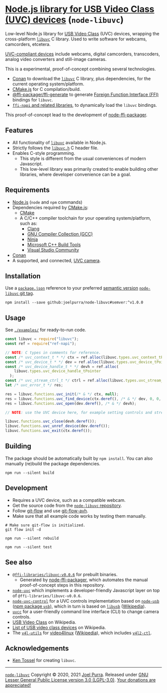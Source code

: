 # [Node.js library for USB Video Class (UVC) devices](https://joelpurra.com/projects/node-libuvc/) (`node-libuvc`)

Low-level Node.js library for [USB Video Class](https://en.wikipedia.org/wiki/USB_video_device_class) (UVC) devices, wrapping the cross-platform [`libuvc`](https://ken.tossell.net/libuvc/) C library. Used to write software for webcams, camcorders, etcetera.

[UVC-compliant devices](https://en.wikipedia.org/wiki/List_of_USB_video_class_devices) include webcams, digital camcorders, transcoders, analog video converters and still-image cameras.

This is a experimental, proof-of-concept combining several technologies.

- [Conan](https://conan.io/) to download the [`libuvc`](https://www.npmjs.com/package/libuvc) C library, plus dependencies, for the current operating system/platform.
- [CMake.js](https://github.com/cmake-js/cmake-js) for C compilation/build.
- [@ffi-packager/ffi-generate](https://github.com/node-ffi-packager/node-ffi-generate) to generate [Foreign Function Interface (FFI)](https://en.wikipedia.org/wiki/Foreign_function_interface) bindings for `libuvc`.
- [`ffi-napi` and related libraries](https://github.com/node-ffi-napi), to dynamically load the `libuvc` bindings.

This proof-of-concept lead to the development of [node-ffi-packager](https://github.com/node-ffi-packager/node-ffi-packager).

## Features

- All functionality of [`libuvc`](https://www.npmjs.com/package/libuvc) available in Node.js.
- Strictly follows the [`libuvc.h`](https://github.com/libuvc/libuvc/blob/v0.0.6/include/libuvc/libuvc.h) C header file.
- Enables C-style programming.
  - This style is different from the usual conveniences of modern Javascript.
  - This low-level library was primarily created to enable building other libraries, where developer convenience can be a goal.

## Requirements

- [Node.js](https://nodejs.org/) (`node` and `npm` commands)
- Dependencies required by [CMake.js](https://github.com/cmake-js/cmake-js):
  - [CMake](http://www.cmake.org/download/)
  - A C/C++ compiler toolchain for your operating system/platform, such as:
    - [Clang](https://clang.llvm.org/)
    - [GNU Compiler Collection (GCC)](https://gcc.gnu.org/)
    - [Ninja](https://ninja-build.org/)
    - [Microsoft C++ Build Tools](https://visualstudio.microsoft.com/visual-cpp-build-tools/)
    - [Visual Studio Community](https://www.visualstudio.com/products/visual-studio-community-vs)
- [Conan](https://conan.io/)
- A supported, and connected, [UVC camera](https://en.wikipedia.org/wiki/List_of_USB_video_class_devices).

## Installation

Use a [`package.json`](https://docs.npmjs.com/configuring-npm/package-json.html) reference to your preferred [semantic version](https://semver.org/) [`node-libuvc` git tag](https://github.com/joelpurra/node-libuvc/tags).

```shell
npm install --save github:joelpurra/node-libuvc#semver:^v1.0.0
```

## Usage

See [`./examples/`](./examples/) for ready-to-run code.

```javascript
const libuvc = require("libuvc");
const ref = require("ref-napi");

// NOTE: C types in comments for reference.
const /* uvc_context_t * */ ctx = ref.alloc(libuvc.types.uvc_context_tPointer);
const /* uvc_device_t * */ dev = ref.alloc(libuvc.types.uvc_device_tPointer);
const /* uvc_device_handle_t * */ devh = ref.alloc(
    libuvc.types.uvc_device_handle_tPointer
  );
const /* uvc_stream_ctrl_t */ ctrl = ref.alloc(libuvc.types.uvc_stream_ctrl_t);
let /* uvc_error_t */ res;

res = libuvc.functions.uvc_init(/* & */ ctx, null);
res = libuvc.functions.uvc_find_device(ctx.deref(), /* & */ dev, 0, 0, null);
res = libuvc.functions.uvc_open(dev.deref(), /* & */ devh);

// NOTE: use the UVC device here, for example setting controls and streaming image frames.

libuvc.functions.uvc_close(devh.deref());
libuvc.functions.uvc_unref_device(dev.deref());
libuvc.functions.uvc_exit(ctx.deref());
```

## Building

The package should be automatically built by `npm install`. You can also manually (re)build the package dependencies.

```shell
npm run --silent build
```

## Development

- Requires a UVC device, such as a compatible webcam.
- Get the source code from the [`node-libuvc` repository](https://github.com/joelpurra/node-libuvc).
- Follow [git-flow](https://danielkummer.github.io/git-flow-cheatsheet/) and use [git-flow-avh](https://github.com/petervanderdoes/gitflow-avh).
- Make sure that all example code works by testing them manually.

```shell
# Make sure git-flow is initialized.
git flow init -d

npm run --silent rebuild

npm run --silent test
```

## See also

- [`@ffi-libraries/libuvc-v0.0.6`](https://github.com/node-ffi-libraries/node-ffi-library-libuvc-v0.0.6) for prebuilt binaries.
  - Generated by [node-ffi-packager](https://github.com/node-ffi-packager/node-ffi-packager), which automates the manual proof-of-concept steps in this repository.
- [`node-uvc`](https://joelpurra.com/projects/node-uvc) which implements a developer-friendly Javascript layer on top of `@ffi-libraries/libuvc-v0.0.6`.
- [`node-uvc-control`](https://github.com/makenai/node-uvc-control) for a UVC controls implementation based on [`node-usb`](https://github.com/tessel/node-usb) ([npm package `usb`](https://www.npmjs.com/package/usb)), which in turn is based on [`libusb`](http://libusb.info/) ([Wikipedia](https://en.wikipedia.org/wiki/Libusb)).
- [`uvcc`](https://joelpurra.com/projects/uvcc) for a user-friendly command line interface (CLI) to change camera controls.
- [USB Video Class](https://en.wikipedia.org/wiki/USB_video_device_class) on Wikipedia.
- [List of USB video class devices](https://en.wikipedia.org/wiki/List_of_USB_video_class_devices) on Wikipedia.
- The [`v4l-utils`](https://linuxtv.org/wiki/index.php/V4l-utils) for [video4linux](https://www.linuxtv.org) ([Wikipedia](https://en.wikipedia.org/wiki/Video4Linux)), which includes [`v4l2-ctl`](https://www.mankier.com/1/v4l2-ctl).

## Acknowledgements

- [Ken Tossel](https://ken.tossell.net/) for creating `libuvc`.

---

[`node-libuvc`](https://joelpurra.com/projects/node-libuvc/) Copyright &copy; 2020, 2021 [Joel Purra](https://joelpurra.com/). Released under [GNU Lesser General Public License version 3.0 (LGPL-3.0)](https://www.gnu.org/licenses/lgpl.html). [Your donations are appreciated!](https://joelpurra.com/donate/)
